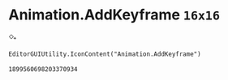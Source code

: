 # Animation.AddKeyframe `16x16`
<img src="/img/Animation.AddKeyframe.png" width=16 height=16>

``` CSharp
EditorGUIUtility.IconContent("Animation.AddKeyframe")
```
```
1899560698203370934
```
